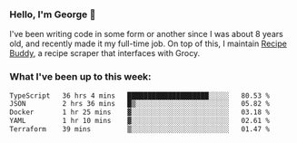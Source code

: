 ### Hello, I'm George 👋

I've been writing code in some form or another since I was about 8 years old, and recently made it my full-time job. On top of this, I maintain [Recipe Buddy](https://github.com/georgegebbett/recipe-buddy), a recipe scraper that interfaces with Grocy.  

<!--
**georgegebbett/georgegebbett** is a ✨ _special_ ✨ repository because its `README.md` (this file) appears on your GitHub profile.

Here are some ideas to get you started:

- 🔭 I’m currently working on ...
- 🌱 I’m currently learning ...
- 👯 I’m looking to collaborate on ...
- 🤔 I’m looking for help with ...
- 💬 Ask me about ...
- 📫 How to reach me: ...
- 😄 Pronouns: ...
- ⚡ Fun fact: ...
-->

### What I've been up to this week:
<!--START_SECTION:waka-->

```txt
TypeScript   36 hrs 4 mins   ████████████████████░░░░░   80.53 %
JSON         2 hrs 36 mins   █▒░░░░░░░░░░░░░░░░░░░░░░░   05.82 %
Docker       1 hr 25 mins    ▓░░░░░░░░░░░░░░░░░░░░░░░░   03.18 %
YAML         1 hr 10 mins    ▓░░░░░░░░░░░░░░░░░░░░░░░░   02.61 %
Terraform    39 mins         ▒░░░░░░░░░░░░░░░░░░░░░░░░   01.47 %
```

<!--END_SECTION:waka-->
